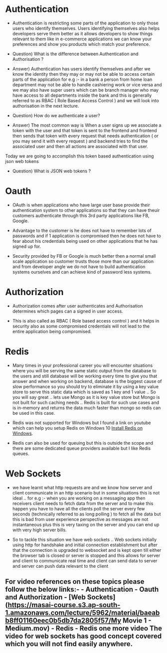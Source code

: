 # Authentication

- Authentication is restricting some parts of the application to only those users who identify themselves. Users identifying themselves also helps developers serve them better as it allows developers to show things relevant to them like in e-commerce applications we can know your preferences and show you products which match your preference.

- Question) What is the difference between Authentication and Authorisation ?

- Answer) Authentication has users identify themselves and after we know the identity then they may or may not be able to access certain parts of the application for e.g :- in a bank a person from home loan department may not be able to handle cashiering work or vice versa and we may also have super users which can be branch manager who may have access to all departments inside the bank and this is generally referred to as RBAC ( Role Based Access Control ) and we will look into authorisation in the next lecture.

- Question) How do we authenticate a user?

- Answer) The most common way is When a user signs up we associate a token with the user and that token is sent to the frontend and frontend then sends that token with every request that needs authentication ( or you may send it with every request ) and backend tries to find the associated user and then all actions are associated with that user.

Today we are going to accomplish this token based authentication using json web tokens

- Question) What is JSON web tokens ?


# Oauth

- OAuth is when applications who have large user base provide their authentication system to other applications so that they can have theuir customers authenticate through this 3rd party applications like FB, Google.

- Advantage to the customer is he does not have to remember lots of passwords and if 1 application is compromised then he does not have to fear about his credentials being used on other applications that he has signed up for.

- Security provided by FB or Google is much better then a normal small scale application so customer trusts those more than our application and from developer angle we do not have to build authentication systems ourselves and can achieve kind of password less systems.


# Authorization

- Authorization comes after user authenticates and Authorisation determines which pages can a signed in user access.

- This is also called as RBAC ( Role based access control ) and it helps in security also as some compromised credentials will not lead to the entire application being compromised.

# Redis

- Many times in your professional career you will encounter situations where you will be serving the same static output from the database to the users and still database will be working every time to give you that answer and when working on backend, database is the biggest cause of slow performance so you should try to eliminate it by using a key value store to serve this static data which is saved as 1 key and 1 value .. So you will say great .. lets use Mongo as it is key value store but Mongo is not built for such caching needs .. Redis is built for such use cases and is in-memory and returns the data much faster than mongo so redis can be used in this case.

- Redis was not supported for Windows but I found a link on youtube which can help you setup Redis on Windows 10 [Install Redis on Windows](https://www.youtube.com/watch?v=188Fy-oCw4w).

- Redis can also be used for queuing but this is outside the scope and there are some dedicated queue providers available but I like Redis queues.

# Web Sockets

- we have learnt what http requests are and we know how server and client communicate in an http scenario but in some situations this is not ideal .. for e.g :- when you are working on a messaging app then receivers client needs to fetch data from the server and to make this happen you have to have all the clients poll the server every few seconds (technically referred to as long polling ) to fetch all the data but this is bad from user experience perspective as messages are not instantaneous plus this is very taxing on the server and you can end up with very high server bills.

- So to tackle this situation we have web sockets .. Web sockets initially using http for handshake and initial connection establishment but after that the connection is upgraded to websocket and is kept open till either the browser tab is closed or server is stopped and this allows for server and client to communicate real time and client can send data to server and server can push data relevant to the client

## For video references on these topics please follow the below links:- - Authentication - Oauth and Authorization - [Web Sockets](https://masai-course.s3.ap-south-1.amazonaws.com/lecture/5962/material/baeabb8ff01160eec0b5db7da2805f57/My Movie 1 - Medium.mov) - Redis - Redis one more video The video for web sockets has good concept covered which you will not find easily anywhere.